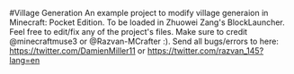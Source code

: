 #Village Generation 
An example project to modify village generaion in Minecraft: Pocket Edition. To be loaded in Zhuowei Zang's BlockLauncher. Feel free to edit/fix any of the project's files. Make sure to credit @minecraftmuse3 or @Razvan-MCrafter :). Send all bugs/errors to here: https://twitter.com/DamienMiller11 or https://twitter.com/razvan_145?lang=en
